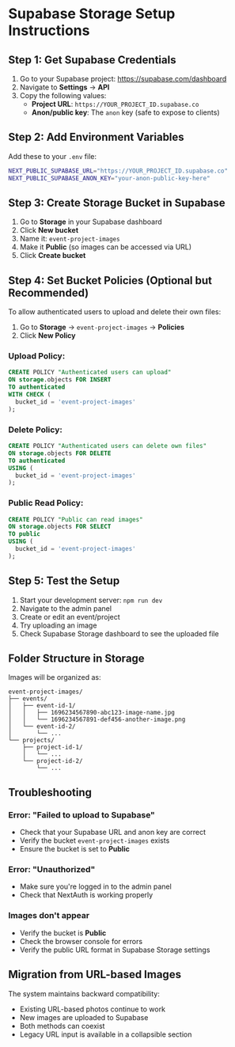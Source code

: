 # Supabase Storage Setup Instructions

## Step 1: Get Supabase Credentials

1. Go to your Supabase project: https://supabase.com/dashboard
2. Navigate to **Settings** → **API**
3. Copy the following values:
   - **Project URL**: `https://YOUR_PROJECT_ID.supabase.co`
   - **Anon/public key**: The `anon` key (safe to expose to clients)

## Step 2: Add Environment Variables

Add these to your `.env` file:

```bash
NEXT_PUBLIC_SUPABASE_URL="https://YOUR_PROJECT_ID.supabase.co"
NEXT_PUBLIC_SUPABASE_ANON_KEY="your-anon-public-key-here"
```

## Step 3: Create Storage Bucket in Supabase

1. Go to **Storage** in your Supabase dashboard
2. Click **New bucket**
3. Name it: `event-project-images`
4. Make it **Public** (so images can be accessed via URL)
5. Click **Create bucket**

## Step 4: Set Bucket Policies (Optional but Recommended)

To allow authenticated users to upload and delete their own files:

1. Go to **Storage** → `event-project-images` → **Policies**
2. Click **New Policy**

### Upload Policy:
```sql
CREATE POLICY "Authenticated users can upload"
ON storage.objects FOR INSERT
TO authenticated
WITH CHECK (
  bucket_id = 'event-project-images'
);
```

### Delete Policy:
```sql
CREATE POLICY "Authenticated users can delete own files"
ON storage.objects FOR DELETE
TO authenticated
USING (
  bucket_id = 'event-project-images'
);
```

### Public Read Policy:
```sql
CREATE POLICY "Public can read images"
ON storage.objects FOR SELECT
TO public
USING (
  bucket_id = 'event-project-images'
);
```

## Step 5: Test the Setup

1. Start your development server: `npm run dev`
2. Navigate to the admin panel
3. Create or edit an event/project
4. Try uploading an image
5. Check Supabase Storage dashboard to see the uploaded file

## Folder Structure in Storage

Images will be organized as:
```
event-project-images/
├── events/
│   ├── event-id-1/
│   │   ├── 1696234567890-abc123-image-name.jpg
│   │   └── 1696234567891-def456-another-image.png
│   └── event-id-2/
│       └── ...
└── projects/
    ├── project-id-1/
    │   └── ...
    └── project-id-2/
        └── ...
```

## Troubleshooting

### Error: "Failed to upload to Supabase"
- Check that your Supabase URL and anon key are correct
- Verify the bucket `event-project-images` exists
- Ensure the bucket is set to **Public**

### Error: "Unauthorized"
- Make sure you're logged in to the admin panel
- Check that NextAuth is working properly

### Images don't appear
- Verify the bucket is **Public**
- Check the browser console for errors
- Verify the public URL format in Supabase Storage settings

## Migration from URL-based Images

The system maintains backward compatibility:
- Existing URL-based photos continue to work
- New images are uploaded to Supabase
- Both methods can coexist
- Legacy URL input is available in a collapsible section
